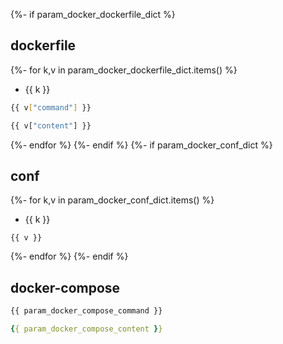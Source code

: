 {%- if param_docker_dockerfile_dict %}
## dockerfile
{%- for k,v in param_docker_dockerfile_dict.items() %}
- {{ k }}
```bash
{{ v["command"] }}
```
```dockerfile
{{ v["content"] }}
```
{%- endfor %}
{%- endif %}
{%- if param_docker_conf_dict %}
## conf
{%- for k,v in param_docker_conf_dict.items() %}
- {{ k }}
```text
{{ v }}
```
{%- endfor %}
{%- endif %}
## docker-compose
```bash
{{ param_docker_compose_command }}
```
```yaml
{{ param_docker_compose_content }}
```